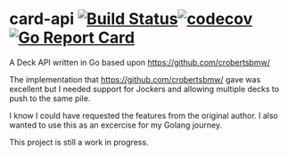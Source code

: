 # card-api [![Build Status](https://www.travis-ci.com/heindrichpaul/card-api.svg?branch=master)](https://www.travis-ci.com/heindrichpaul/card-api)[![codecov](https://codecov.io/gh/heindrichpaul/card-api/branch/master/graph/badge.svg)](https://codecov.io/gh/heindrichpaul/card-api)[![Go Report Card](https://goreportcard.com/badge/github.com/heindrichpaul/card-api)](https://goreportcard.com/report/github.com/heindrichpaul/card-api)
A Deck API written in Go based upon https://github.com/crobertsbmw/

The implementation that https://github.com/crobertsbmw/ gave was excellent but I needed support for Jockers
and allowing multiple decks to push to the same pile.

I know I could have requested the features from the original author. I also wanted to use this as an excercise for my Golang
journey.

This project is still a work in progress.

